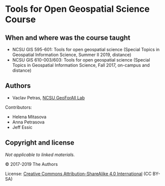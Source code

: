 # Tools for Open Geospatial Science Course

## When and where was the course taught

* NCSU GIS 595-601: Tools for open geospatial science (Special Topics in Geospatial Information Science, Summer II 2019, distance)
* NCSU GIS 610-003/603: Tools for open geospatial science (Special Topics in Geospatial Information Science, Fall 2017, on-campus and distance)

## Authors

* Vaclav Petras, [NCSU GeoForAll Lab](http://geospatial.ncsu.edu/geoforall)

Contributors:

* Helena Mitasova
* Anna Petrasova
* Jeff Essic

## Copyright and license

*Not applicable to linked materials.*

&copy; 2017-2019 The Authors

License:
[Creative Commons Attribution-ShareAlike 4.0 International](https://creativecommons.org/licenses/by-sa/4.0/) (CC BY-SA)
